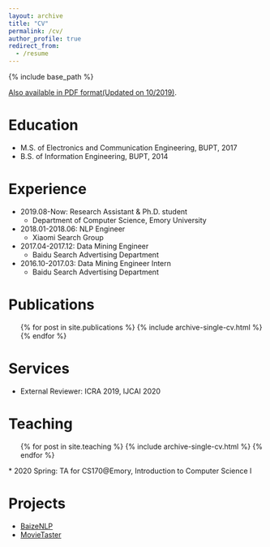 ```yaml
---
layout: archive
title: "CV"
permalink: /cv/
author_profile: true
redirect_from:
  - /resume
---
```


{% include base_path %}

[Also available in PDF format(Updated on 10/2019)](/files/CV_JiayingLu.pdf).


Education
======
* M.S. of Electronics and Communication Engineering, BUPT, 2017
* B.S. of Information Engineering, BUPT, 2014


Experience
======
* 2019.08-Now: Research Assistant & Ph.D. student
  * Department of Computer Science, Emory University
* 2018.01-2018.06: NLP Engineer
  * Xiaomi Search Group
* 2017.04-2017.12: Data Mining Engineer
  * Baidu Search Advertising Department
* 2016.10-2017.03: Data Mining Engineer Intern
  * Baidu Search Advertising Department


Publications
======
  <ul>{% for post in site.publications %}
    {% include archive-single-cv.html %}
  {% endfor %}</ul>


Services
======
* External Reviewer: ICRA 2019, IJCAI 2020


Teaching
======
  <ul>{% for post in site.teaching %}
    {% include archive-single-cv.html %}
  {% endfor %}</ul>
* 2020 Spring: TA for CS170@Emory, Introduction to Computer Science I

Projects
======
- [BaizeNLP](https://github.com/lujiaying/BaizeNLP)
- [MovieTaster](https://github.com/lujiaying/MovieTaster-Open)
